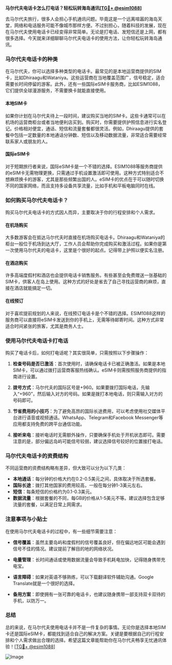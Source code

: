 **马尔代夫电话卡怎么打电话？轻松玩转海岛通讯[[TG💪+ @esim1088](https://t.me/s/esim1088)]**

去马尔代夫旅行，很多人会担心手机通讯问题。毕竟这是一个远离喧嚣的海岛天堂，网络和电话服务可能不像城市那样方便。不过别担心，随着科技的发展，现在在马尔代夫使用电话卡已经变得非常简单。无论是打电话、发短信还是上网，都有很多选择。今天就来详细聊聊马尔代夫电话卡的使用方法，让你轻松玩转海岛通讯。

### 马尔代夫电话卡的种类

在马尔代夫，你可以选择多种类型的电话卡。最常见的是本地运营商提供的SIM卡，比如Dhiraagu和Wataniya。这些运营商在当地覆盖范围广，信号稳定，适合需要长时间停留的游客。此外，还有一些国际eSIM卡服务商，比如ESIM1088，它们提供全球漫游服务，不需要换卡就能直接使用。

#### 本地SIM卡

如果你计划在马尔代夫待上一段时间，建议购买当地的SIM卡。这些卡通常可以在机场的运营商柜台或者当地便利店买到。购买时，你需要提供护照信息进行实名登记。价格相对便宜，通话、短信和流量套餐都很灵活。例如，Dhiraagu提供的套餐中包括一定数量的本地通话分钟数、短信以及移动数据流量，非常适合需要经常联系家人或朋友的人。

#### 国际eSIM卡

对于短期旅行者来说，国际eSIM卡是一个不错的选择。ESIM1088等服务商提供的eSIM卡无需物理更换，只需通过手机设置激活即可使用。这种方式特别适合不想麻烦换卡的游客，尤其是那些频繁出国的人。eSIM卡的优点在于可以随时切换不同的国家网络，而且支持多设备共享流量，比如手机和平板电脑同时在线。

### 如何购买马尔代夫电话卡？

购买马尔代夫电话卡的方式因人而异，主要取决于你的行程安排和个人需求。

#### 在机场购买

大多数游客会在抵达马尔代夫时直接在机场购买电话卡。Dhiraagu和Wataniya的柜台一般位于机场到达大厅，工作人员会帮助你完成购买和激活过程。如果你是第一次使用马尔代夫的电话卡，这里是个很好的起点。记得带上护照以便实名注册。

#### 在酒店购买

许多高端度假村和酒店也会提供电话卡销售服务。有些甚至会免费赠送一张基础的SIM卡，供客人在岛上使用。这种方式的好处是省去了自己寻找运营商的麻烦，直接在酒店就能搞定一切。

#### 在线预订

对于喜欢提前规划的人来说，在线预订电话卡是个不错的选择。ESIM1088这样的服务商可以直接将eSIM卡发送到你的手机上，无需等待邮寄时间。这种方式非常适合时间紧张的旅客，尤其是商务人士。

### 使用马尔代夫电话卡打电话

购买了电话卡后，如何打电话呢？其实很简单，只需按照以下步骤操作：

1. **检查号码是否已激活**：首次使用时，请确保电话卡已被正确激活。如果是本地SIM卡，可以通过拨打运营商客服热线确认。eSIM卡则需按照服务商提供的指南进行设置。
   
2. **拨号方式**：马尔代夫的国际区号是+960。如果要拨打国际电话，先输入“+960”，然后输入对方的号码。如果是拨打本地电话，则只需输入对方的号码即可。

3. **节省费用的小技巧**：为了避免高昂的国际长途费用，可以考虑使用社交媒体平台进行语音或视频通话。WhatsApp、Telegram和Facebook Messenger等应用都支持免费的跨平台通信功能。

4. **接听来电**：接听电话时无需额外操作，只要确保手机处于开机状态即可。需要注意的是，部分偏远岛屿可能信号较弱，建议选择信号较好的位置接打电话。

### 马尔代夫电话卡的资费结构

不同运营商的资费结构略有差异，但大致可以分为以下几类：

- **本地通话**：每分钟的价格大约在0.2-0.5美元之间，具体取决于所选套餐。
- **国际长途**：拨打其他国家的费用较高，一般在每分钟1-3美元左右。
- **短信**：每条短信的价格约为0.1-0.3美元。
- **数据流量**：根据套餐的不同，每GB的价格从1-5美元不等。建议选择包含足够流量的套餐，以满足日常上网需求。

### 注意事项与小贴士

在使用马尔代夫电话卡的过程中，有一些细节需要注意：

- **信号覆盖**：虽然主要岛屿和度假村的信号覆盖良好，但在偏远地区可能会遇到信号不佳的情况。建议提前了解目的地的网络状况。
  
- **电量管理**：长时间通话或使用数据流量会导致手机耗电加快，记得随身携带充电宝。

- **语言障碍**：如果对英语不够熟练，可以下载翻译软件辅助沟通。Google Translate就是一个很好的选择。

- **备用方案**：即使拥有一张可靠的电话卡，也建议随身携带一部支持双卡双待的手机，以防万一。

### 总结

总的来说，在马尔代夫使用电话卡并不是一件复杂的事情。无论你是选择本地SIM卡还是国际eSIM卡，都能找到适合自己的解决方案。关键是要根据自己的行程安排和个人需求做出合理的选择。希望这篇文章能帮助你在马尔代夫畅享无忧通讯体验！[[TG💪+ @esim1088](https://t.me/s/esim1088)] 

![Image](https://i.postimg.cc/4NQfJmqS/Snipaste-2025-05-13-00-14-12.png)